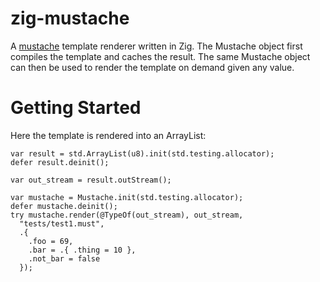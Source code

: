 # zig-mustache
A [mustache](http://mustache.github.io/mustache.5.html) template renderer written in Zig. The Mustache object first compiles the template and caches the result. The same Mustache object can then be used to render the template on demand given any value.

# Getting Started

Here the template is rendered into an ArrayList:

```zig
var result = std.ArrayList(u8).init(std.testing.allocator);
defer result.deinit();

var out_stream = result.outStream();

var mustache = Mustache.init(std.testing.allocator);
defer mustache.deinit();
try mustache.render(@TypeOf(out_stream), out_stream, 
  "tests/test1.must", 
  .{ 
    .foo = 69, 
    .bar = .{ .thing = 10 }, 
    .not_bar = false 
  });
```
